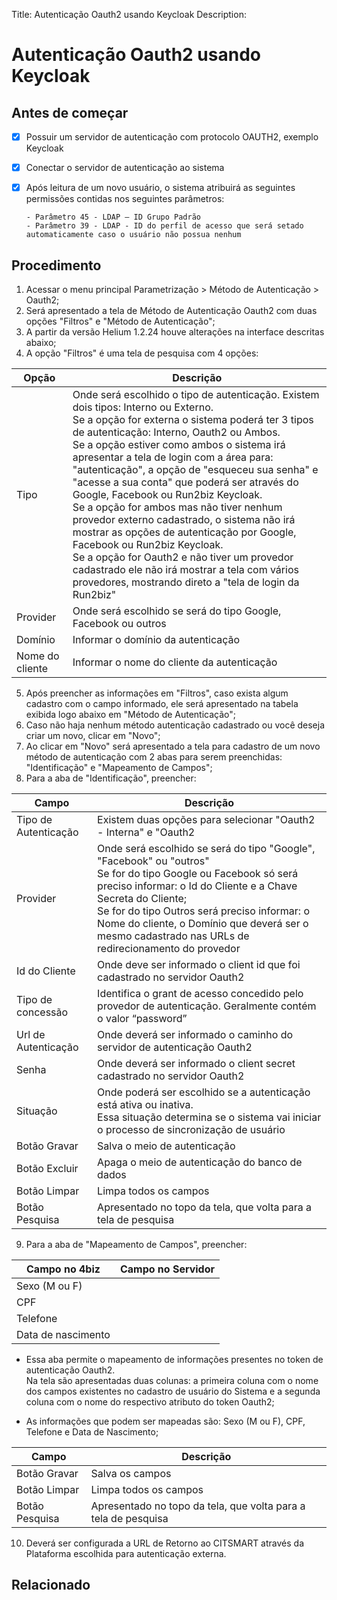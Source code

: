 Title: Autenticação Oauth2 usando Keycloak
Description:

# Autenticação Oauth2 usando Keycloak


## Antes de começar

- [x] Possuir um servidor de autenticação com protocolo OAUTH2, exemplo Keycloak  
- [x] Conectar o servidor de autenticação ao sistema  
- [x] Após leitura de um novo usuário, o sistema atribuirá as seguintes permissões contidas nos seguintes parâmetros: 

      - Parâmetro 45 - LDAP – ID Grupo Padrão  
      - Parâmetro 39 - LDAP - ID do perfil de acesso que será setado automaticamente caso o usuário não possua nenhum


## Procedimento

1. Acessar o menu principal Parametrização > Método de Autenticação > Oauth2;  
2. Será apresentado a tela de Método de Autenticação Oauth2 com duas opções "Filtros" e "Método de Autenticação";
3. A partir da versão Helium 1.2.24 houve alterações na interface descritas abaixo;  
4. A opção "Filtros" é uma tela de pesquisa com 4 opções:

|Opção|Descrição|
|-----|---------|
|Tipo| Onde será escolhido o tipo de autenticação. Existem dois tipos: Interno ou Externo. <br /> Se a opção for externa o sistema poderá ter 3 tipos de autenticação: Interno, Oauth2 ou Ambos. <br /> Se a opção estiver como ambos o sistema irá apresentar a tela de login com a área para: "autenticação", a opção de "esqueceu sua senha" e "acesse a sua conta" que poderá ser através do Google, Facebook ou Run2biz Keycloak. <br /> Se a opção for ambos mas não tiver nenhum provedor externo cadastrado, o sistema não irá mostrar as opções de autenticação por Google, Facebook ou Run2biz Keycloak. <br /> Se a opção for Oauth2 e não tiver um provedor cadastrado ele não irá mostrar a tela com vários provedores, mostrando direto a "tela de login da Run2biz"|
|Provider| Onde será escolhido se será do tipo Google, Facebook ou outros|
|Domínio| Informar o domínio da autenticação|
|Nome do cliente| Informar o nome do cliente da autenticação|


5. Após preencher as informações em "Filtros", caso exista algum cadastro com o campo informado, ele será apresentado na tabela exibida logo abaixo em "Método de Autenticação";  
6. Caso não haja nenhum método autenticação cadastrado ou você deseja criar um novo, clicar em "Novo";  
7. Ao clicar em "Novo" será apresentado a tela para cadastro de um novo método de autenticação com 2 abas para serem preenchidas: "Identificação" e "Mapeamento de Campos";  
8. Para a aba de "Identificação", preencher:

|Campo|Descrição|
|-----|---------|
|Tipo de Autenticação| Existem duas opções para selecionar "Oauth2 - Interna" e "Oauth2|
|Provider| Onde será escolhido se será do tipo "Google", "Facebook" ou "outros" <br /> Se for do tipo Google ou Facebook só será preciso informar: o Id do Cliente e a Chave Secreta do Cliente; <br /> Se for do tipo Outros será preciso informar: o Nome do cliente, o Domínio que deverá ser o mesmo cadastrado nas URLs de redirecionamento do provedor|
|Id do Cliente| Onde deve ser informado o client id que foi cadastrado no servidor Oauth2| 
|Tipo de concessão| Identifica o grant de acesso concedido pelo provedor de autenticação. Geralmente contém o valor “password”|
|Url de Autenticação| Onde deverá ser informado o caminho do servidor de autenticação Oauth2 |
|Senha| Onde deverá ser informado o client secret cadastrado no servidor Oauth2 | 
|Situação| Onde poderá ser escolhido se a autenticação está ativa ou inativa. <br /> Essa situação determina se o sistema vai iniciar o processo de sincronização de usuário |
|Botão Gravar| Salva o meio de autenticação|
|Botão Excluir| Apaga o meio de autenticação do banco de dados|
|Botão Limpar| Limpa todos os campos|
|Botão Pesquisa| Apresentado no topo da tela, que volta para a tela de pesquisa|


9. Para a aba de "Mapeamento de Campos", preencher:

|Campo no 4biz|Campo no Servidor|
|-------------|-----------------|
|Sexo (M ou F)|                 |
|CPF|                           |
|Telefone|                      |
|Data de nascimento|            | 

- Essa aba permite o mapeamento de informações presentes no token de autenticação Oauth2. <br /> Na tela são apresentadas duas colunas: a primeira coluna com o nome dos campos existentes no cadastro de usuário do Sistema e a segunda coluna com o nome do respectivo atributo do token Oauth2;
      
- As informações que podem ser mapeadas são: Sexo (M ou F), CPF, Telefone e Data de Nascimento;

|Campo|Descrição|
|-----|---------|
|Botão Gravar| Salva os campos|
|Botão Limpar| Limpa todos os campos|
|Botão Pesquisa| Apresentado no topo da tela, que volta para a tela de pesquisa|

10. Deverá ser configurada a URL de Retorno ao CITSMART através da Plataforma escolhida para autenticação externa. 

    












## Relacionado
